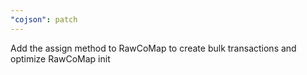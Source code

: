 ```yaml
---
"cojson": patch
---
```


Add the assign method to RawCoMap to create bulk transactions and optimize RawCoMap init
